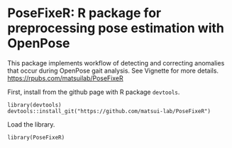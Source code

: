 # PoseFixeR: R package for preprocessing pose estimation with OpenPose
This package implements workflow of detecting and correcting anomalies that occur during OpenPose gait analysis. 
See Vignette for more details.
https://rpubs.com/matsuilab/PoseFixeR

First, install from the github page with R package `devtools`.

```{r}
library(devtools)
devtools::install_git("https://github.com/matsui-lab/PoseFixeR")
```

Load the library.

```{r}
library(PoseFixeR)
```
